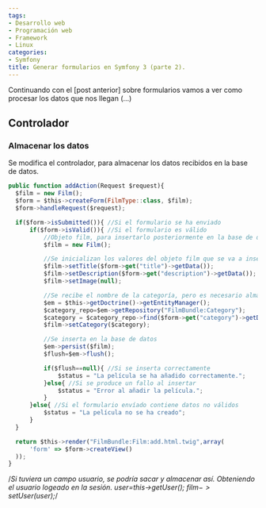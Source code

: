 ```yaml
---
tags:
- Desarrollo web
- Programación web
- Framework
- Linux
categories:
- Symfony
title: Generar formularios en Symfony 3 (parte 2).
---
```


Continuando con el [post anterior] sobre formularios vamos a ver como procesar los datos que nos llegan (...)


## Controlador

### Almacenar los datos

Se modifica el controlador, para almacenar los datos recibidos en la base de datos.

```javascript
public function addAction(Request $request){
  $film = new Film();
  $form = $this->createForm(FilmType::class, $film);
  $form->handleRequest($request);

  if($form->isSubmitted()){ //Si el formulario se ha enviado
      if($form->isValid()){ //Si el formulario es válido
          //Objeto film, para insertarlo posteriormente en la base de datos
          $film = new Film(); 

          //Se inicializan los valores del objeto film que se va a insertar con los datos recibidos
          $film->setTitle($form->get("title")->getData()); 
          $film->setDescription($form->get("description")->getData());
          $film->setImage(null);

          //Se recibe el nombre de la categoría, pero es necesario almacenar su id.
          $em = $this->getDoctrine()->getEntityManager(); 
          $category_repo=$em->getRepository("FilmBundle:Category");  
          $category = $category_repo->find($form->get("category")->getData());
          $film->setCategory($category);

          //Se inserta en la base de datos
          $em->persist($film); 
          $flush=$em->flush();

          if($flush==null){ //Si se inserta correctamente
              $status = "La película se ha añadido correctamente.";
          }else{ //Si se produce un fallo al insertar
              $status = "Error al añadir la película.";    
          }
      }else{ //Si el formulario envíado contiene datos no válidos
          $status = "La película no se ha creado";
      }
  }

  return $this->render("FilmBundle:Film:add.html.twig",array(
      'form' => $form->createView()
  )); 
}
```

   /*Si tuviera un campo usuario, se podría sacar y almacenar así. Obteniendo el usuario logeado en la sesión.
          $user=$this->getUser();
          $film->setUser($user);*/
